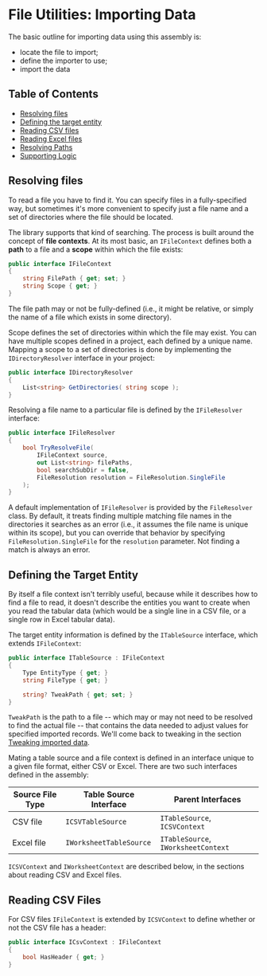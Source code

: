 # File Utilities: Importing Data

The basic outline for importing data using this assembly is:

- locate the file to import;
- define the importer to use;
- import the data

## Table of Contents

- [Resolving files](#resolving-files)
- [Defining the target entity](#defining-the-target-entity)
- [Reading CSV files]()
- [Reading Excel files]()
- [Resolving Paths]()
- [Supporting Logic]()

## Resolving files

To read a file you have to find it. You can specify files in a fully-specified way, but sometimes it's more convenient to specify just a file name and a set of directories where the file should be located.

The library supports that kind of searching. The process is built around the concept of **file contexts**. At its most basic, an `IFileContext` defines both a **path** to a file and a **scope** within which the file exists:

```csharp
public interface IFileContext
{
    string FilePath { get; set; }
    string Scope { get; }
}
```

The file path may or not be fully-defined (i.e., it might be relative, or simply the name of a file which exists in some directory).

Scope defines the set of directories within which the file may exist. You can have multiple scopes defined in a project, each defined by a unique name. Mapping a scope to a set of directories is done by implementing the `IDirectoryResolver` interface in your project:

```csharp
public interface IDirectoryResolver
{
    List<string> GetDirectories( string scope );
}
```

Resolving a file name to a particular file is defined by the `IFileResolver` interface:

```csharp
public interface IFileResolver
{
    bool TryResolveFile(
        IFileContext source,
        out List<string> filePaths,
        bool searchSubDir = false,
        FileResolution resolution = FileResolution.SingleFile
    );
}
```

A default implementation of `IFileResolver` is provided by the `FileResolver` class. By default, it treats finding multiple matching file names in the directories it searches as an error (i.e., it assumes the file name is unique within its scope), but you can override that behavior by specifying `FileResolution.SingleFile` for the `resolution` parameter. Not finding a match is always an error.

## 

## Defining the Target Entity

By itself a file context isn't terribly useful, because while it describes how to find a file to read, it doesn't describe the entities you want to create when you read the tabular data (which would be a single line in a CSV file, or a single row in Excel tabular data).

The target entity information is defined by the `ITableSource` interface, which extends `IFileContext`:

```csharp
public interface ITableSource : IFileContext
{
    Type EntityType { get; }
    string FileType { get; }

    string? TweakPath { get; set; }
}
```

`TweakPath` is the path to a file -- which may or may not need to be resolved to find the actual file -- that contains the data needed to adjust values for specified imported records. We'll come back to tweaking in the section [Tweaking imported data]().

Mating a table source and a file context is defined in an interface unique to a given file format, either CSV or Excel. There are two such interfaces defined in the assembly:

|Source File Type|Table Source Interface|Parent Interfaces|
|----------------|----------------------|-----------------|
|CSV file|`ICSVTableSource`|`ITableSource`, `ICSVContext`|
|Excel file|`IWorksheetTableSource`|`ITableSource`, `IWorksheetContext`|

`ICSVContext` and `IWorksheetContext` are described below, in the sections about reading CSV and Excel files.

## Reading CSV Files

For CSV files `IFileContext` is extended by `ICSVContext` to define whether or not the CSV file has a header:

```csharp
public interface ICsvContext : IFileContext
{
    bool HasHeader { get; }
}
```
